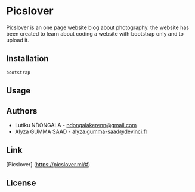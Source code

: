 # Picslover

Picslover is an one page website blog about photography. the website has been created to learn about coding a website with bootstrap only and to upload it.


## Installation
```
bootstrap
```

## Usage



## Authors
- Lutiku NDONGALA - ndongalakerenn@gmail.com
- Alyza GUMMA SAAD - alyza.gumma-saad@devinci.fr

## Link
[Picslover] (https://picslover.ml/#)
## License


